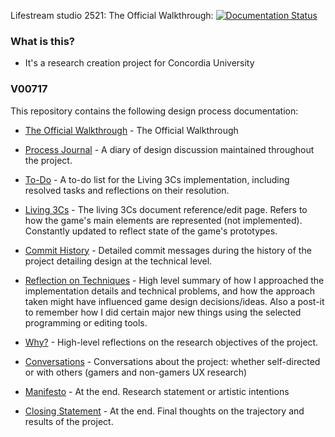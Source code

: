 Lifestream studio 2521: The Official Walkthrough: [![Documentation Status](https://readthedocs.org/projects/lifestream-studio-2521/badge/?version=latest)](https://lifestream-studio-2521.readthedocs.io/en/latest/?badge=latest)

### What is this?

- It's a research creation project for Concordia University

### V00717
This repository contains the following design process documentation:

- [The Official Walkthrough](https://github.com/SylvainTran/V00717/wiki/Technical-Docs) - The Official Walkthrough

- [Process Journal](https://github.com/SylvainTran/V00717/wiki/Process-Journal) - A diary of design discussion maintained throughout the project.

- [To-Do](https://github.com/SylvainTran/V00717/wiki/To-do) - A to-do list for the Living 3Cs implementation, including resolved tasks and reflections on their resolution.

- [Living 3Cs](https://github.com/SylvainTran/V00717/wiki/Living-3Cs) - The living 3Cs document reference/edit page. Refers to how the game's main elements are represented (not implemented). Constantly updated to reflect state of the game's prototypes.

- [Commit History](https://github.com/SylvainTran/V00717/commits/main) - Detailed commit messages during the history of the project detailing design at the technical level.

- [Reflection on Techniques](https://github.com/SylvainTran/V00717/wiki/Reflection-on-Techniques) - High level summary of how I approached the implementation details and technical problems, and how the approach taken might have influenced game design decisions/ideas. Also a post-it to remember how I did certain major new things using the selected programming or editing tools.

- [Why?](https://github.com/SylvainTran/V00717/wiki/Why%3F) - High-level reflections on the research objectives of the project.

- [Conversations](https://github.com/SylvainTran/V00717/wiki/Conversations) - Conversations about the project: whether self-directed or with others (gamers and non-gamers UX research)

- [Manifesto](https://github.com/SylvainTran/V00717/wiki/Manifesto) - At the end. Research statement or artistic intentions

- [Closing Statement](https://github.com/SylvainTran/V00717/wiki/Closing-Statement) - At the end. Final thoughts on the trajectory and results of the project.
